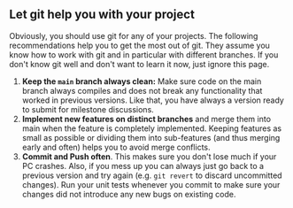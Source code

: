 ## Let git help you with your project
Obviously, you should use git for any of your projects.
The following recommendations help you to get the most out of git.
They assume you know how to work with git and in particular with different branches.
If you don't know git well and don't want to learn it now, just ignore this page.

1. **Keep the `main` branch always clean:** Make sure code on the main branch always compiles 
    and does not break any functionality that worked in previous versions.
    Like that, you have always a version ready to submit for milestone discussions.
2. **Implement new features on distinct branches** and merge them into main when the feature is completely implemented.
    Keeping features as small as possible or dividing them into sub-features (and thus merging early and often) 
    helps you to avoid merge conflicts.
3. **Commit and Push often**. This makes sure you don't lose much if your PC crashes. 
    Also, if you mess up you can always just go back to a previous version and try again 
    (e.g. `git revert` to discard uncommitted changes).
    Run your unit tests whenever you commit to make sure your changes did not introduce any new bugs on existing code.
